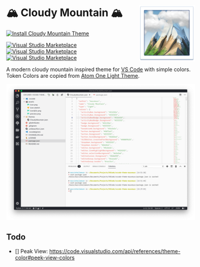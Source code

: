 <h1 align="left">
  <img align="right" src="https://raw.githubusercontent.com/muuvmuuv/vscode-theme-cloudy-mountain/master/assets/icon.png" width="150">
  <b>🏔 Cloudy Mountain 🏔</b>
</h1>

[![Install Cloudy Mountain Theme](https://img.shields.io/badge/install-vscode_theme-blue.svg?logoColor=FFF&logo=visualstudiocode&style=for-the-badge&colorA=4AA0F4)](https://marketplace.visualstudio.com/items?itemName=muuvmuuv.vscode-theme-cloudy-mountain)

[![Visual Studio Marketplace](https://vsmarketplacebadge.apphb.com/version-short/muuvmuuv.vscode-theme-cloudy-mountain.svg)](https://marketplace.visualstudio.com/items?itemName=muuvmuuv.vscode-theme-cloudy-mountain)
[![Visual Studio Marketplace](https://vsmarketplacebadge.apphb.com/installs-short/muuvmuuv.vscode-theme-cloudy-mountain.svg)](https://marketplace.visualstudio.com/items?itemName=muuvmuuv.vscode-theme-cloudy-mountain)
[![Visual Studio Marketplace](https://vsmarketplacebadge.apphb.com/rating-star/muuvmuuv.vscode-theme-cloudy-mountain.svg)](https://marketplace.visualstudio.com/items?itemName=muuvmuuv.vscode-theme-cloudy-mountain)

A modern cloudy mountain inspired theme for
[VS Code](https://code.visualstudio.com/) with simple colors. Token Colors are
copied from
[Atom One Light Theme](https://marketplace.visualstudio.com/items?itemName=akamud.vscode-theme-onelight).

![VSCode Sundial](https://raw.githubusercontent.com/muuvmuuv/vscode-theme-cloudy-mountain/master/assets/preview.png)

## Todo

- [] Peak View:
  https://code.visualstudio.com/api/references/theme-color#peek-view-colors
